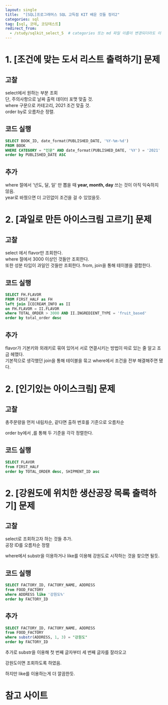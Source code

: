 ```yaml
---
layout: single
title:  "[SQL]프로그래머스 SQL 고득점 KIT 배운 것들 정리2"
categories: sql
tag: [sql, 코테, 코딩테스트]
redirect_from:
  - /study/sqlkit_select_5  # categories 또는 md 파일 이름이 변경되더라도 이 포스트로 올 수 있도록 redirect
---
```



# 1. [조건에 맞는 도서 리스트 출력하기] 문제

## 고찰
select에서 원하는 부분 조회  
단, 주의사항으로 날짜 출력 데이터 포맷 맞출 것.  
where 구문으로 카테고리, 2021 조건 맞출 것.  
order by로 오름차순 정렬.

## 코드 실행
```sql
SELECT BOOK_ID, date_format(PUBLISHED_DATE, '%Y-%m-%d')
FROM BOOK
WHERE CATEGORY = "인문" AND date_format(PUBLISHED_DATE, '%Y') = '2021'
order by PUBLISHED_DATE ASC
```

## 추가
where 절에서 '년도, 달, 일' 만 뽑을 때 **year, month, day** 쓰는 것이 아직 익숙하지 않음.  
year로 바꿨으면 더 고민없이 조건을 걸 수 있었을듯.

# 2. [과일로 만든 아이스크림 고르기] 문제

## 고찰

select 에서 flavor만 조회한다.  
where 절에서 3000 이상인 것들만 조회한다.  
또한 성분 타입이 과일인 것들만 조회한다.
from, join을 통해 테이블을 결합한다.

## 코드 실행

```sql
SELECT FH.FLAVOR
FROM FIRST_HALF as FH
left join ICECREAM_INFO as II
on FH.FLAVOR = II.FLAVOR
where TOTAL_ORDER > 3000 AND II.INGREDIENT_TYPE = 'fruit_based'
order by total_order desc
```
## 추가

flavor가 기본키와 외래키로 묶여 있어서 서로 연결시키는 방법이 따로 있는 줄 알고 조금 헤맸다.  
기본적으로 생각했던 join을 통해 테이블을 묶고 where에서 조건을 전부 해결해주면 됐다.  


# 2. [인기있는 아이스크림] 문제

## 고찰

총주문량을 먼저 내림차순, 같다면 출하 번호를 기준으로 오름차순  

order by에서 ,를 통해 두 기준을 각각 정렬한다.

## 코드 실행
```sql
SELECT FLAVOR
from FIRST_HALF 
order by TOTAL_ORDER desc, SHIPMENT_ID asc
```

# 2. [강원도에 위치한 생산공장 목록 출력하기] 문제

## 고찰
select로 조회하고자 하는 것들 추가.  
공장 ID를 오름차순 정렬

where에서 substr을 이용하거나 like를 이용해 강원도로 시작하는 것을 찾으면 될듯.  

## 코드 실행
```sql
SELECT FACTORY_ID, FACTORY_NAME, ADDRESS
from FOOD_FACTORY
where ADDRESS like '강원도%'
order by FACTORY_ID
```
## 추가

```sql
SELECT FACTORY_ID, FACTORY_NAME, ADDRESS
from FOOD_FACTORY
where substr(ADDRESS, 1, 3) = "강원도"
order by FACTORY_ID
```

추가로 substr을 이용해 첫 번째 글자부터 세 번째 글자를 잘라오고  

강원도이면 조회하도록 하였음.  

하지만 like를 이용하는게 더 깔끔한듯.

# 참고 사이트

